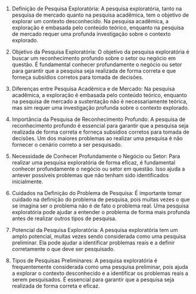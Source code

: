 1. Definição de Pesquisa Exploratória:
A pesquisa exploratória, tanto na pesquisa de mercado quanto na pesquisa acadêmica, tem o objetivo de explorar um contexto desconhecido. Na pesquisa acadêmica, a exploração é embasada pelo conteúdo teórico, enquanto na pesquisa de mercado requer uma profunda investigação sobre o contexto explorado.

2. Objetivo da Pesquisa Exploratória:
O objetivo da pesquisa exploratória é buscar um reconhecimento profundo sobre o setor ou negócio em questão. É fundamental conhecer profundamente o negócio ou setor para garantir que a pesquisa seja realizada de forma correta e que forneça subsídios corretos para tomada de decisões.

3. Diferenças entre Pesquisa Acadêmica e de Mercado:
Na pesquisa acadêmica, a exploração é embasada pelo conteúdo teórico, enquanto na pesquisa de mercado a sustentação não é necessariamente teórica, mas sim requer uma investigação profunda sobre o contexto explorado.

4. Importância da Pesquisa de Reconhecimento Profundo:
A pesquisa de reconhecimento profundo é essencial para garantir que a pesquisa seja realizada de forma correta e forneça subsídios corretos para tomada de decisões. Um dos maiores problemas ao realizar uma pesquisa é não fornecer o cenário correto a ser pesquisado.

5. Necessidade de Conhecer Profundamente o Negócio ou Setor:
Para realizar uma pesquisa exploratória de forma eficaz, é fundamental conhecer profundamente o negócio ou setor em questão. Isso ajuda a antever possíveis problemas que não tenham sido identificados inicialmente.

6. Cuidados na Definição do Problema de Pesquisa:
É importante tomar cuidado na definição do problema de pesquisa, pois muitas vezes o que se imagina ser o problema não é de fato o problema real. Uma pesquisa exploratória pode ajudar a entender o problema de forma mais profunda antes de realizar outros tipos de pesquisa.

7. Potencial da Pesquisa Exploratória:
A pesquisa exploratória tem um amplo potencial, muitas vezes sendo considerada como uma pesquisa preliminar. Ela pode ajudar a identificar problemas reais e a definir corretamente o que deve ser pesquisado.

8. Tipos de Pesquisas Preliminares:
A pesquisa exploratória é frequentemente considerada como uma pesquisa preliminar, pois ajuda a explorar o contexto desconhecido e a identificar os problemas reais a serem pesquisados. É essencial para garantir que a pesquisa seja realizada de forma correta e eficaz.